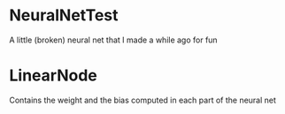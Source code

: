 # NeuralNetTest
A little (broken) neural net that I made a while ago for fun

# LinearNode

Contains the weight and the bias computed in each part of the neural net

